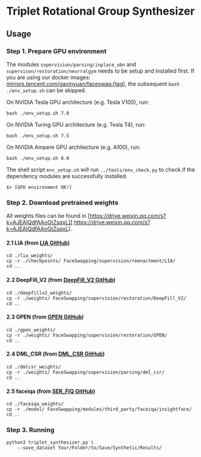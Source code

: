 # Triplet Rotational Group Synthesizer

## Usage

### Step 1. Prepare GPU environment

The modules `supervision/parsing/inplace_abn` and `supervison/restoration/neurralgym` needs to be setup
and installed first.
If you are using our docker images: [mirrors.tencent.com/gavinyuan/faceswap:[tag]](),
the subsequent `bash ./env_setup.sh` can be skipped.

On NVIDIA Tesla GPU architecture (e.g. Tesla V100), run:
```shell
bash ./env_setup.sh 7.0
```

On NVIDIA Turing GPU architecture (e.g. Tesla T4), run:
```shell
bash ./env_setup.sh 7.5
```

On NVIDIA Ampere GPU architecture (e.g. A100), run:
```shell
bash ./env_setup.sh 8.0
```

The shell script `env_setup.sh` will run `../tools/env_check.py` to check if the dependency modules are
successfully installed.
```shell
$> [GPU environment OK!]
```

### Step 2. Download pretrained weights

All weights files can be found in [https://drive.weixin.qq.com/s?k=AJEAIQdfAAoGtZsqxL](
https://drive.weixin.qq.com/s?k=AJEAIQdfAAoGtZsqxL).

#### 2.1 LIA (from [LIA GitHub](https://wyhsirius.github.io/LIA-project/))

```shell
cd ./lia_weights/
cp -r ./checkpoints/ FaceSwapping/supervision/reenactment/LIA/
cd ..
```

#### 2.2 DeepFill_V2 (from [DeepFill_V2 GitHub](https://github.com/JiahuiYu/generative_inpainting/tree/v2.0.0))

```shell
cd ./deepfillv2_weights/
cp -r ./weights/ FaceSwapping/supervision/restoration/DeepFill_V2/
cd ..
```

#### 2.3 GPEN (from [GPEN GitHub](https://github.com/yangxy/GPEN))

```shell
cd ./gpen_weights/
cp -r ./weights/ FaceSwapping/supervision/restoration/GPEN/
cd ..
```

#### 2.4 DML_CSR (from [DML_CSR GitHub](https://github.com/deepinsight/insightface/tree/master/parsing/dml_csr))

```shell
cd ./dmlcsr_weights/
cp -r ./weights/ FaceSwapping/supervision/parsing/dml_csr/
cd ..
```

#### 2.5 faceiqa (from [SER_FIQ GitHub](https://github.com/pterhoer/FaceImageQuality))

```shell
cd ./faceiqa_weights/
cp -r ./model/ FaceSwapping/modules/third_party/faceiqa/insightface/
cd ..
```

### Step 3. Running

```shell
python3 triplet_synthesizer.py \
    --save_dataset Your/Folder/to/Save/Synthetic/Results/
```